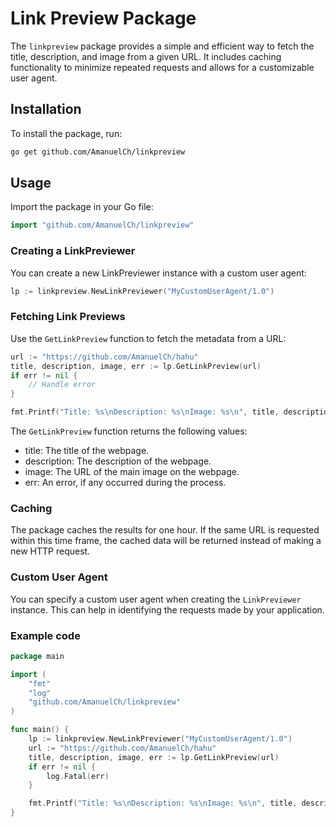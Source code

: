 # Link Preview Package

The `linkpreview` package provides a simple and efficient way to fetch the title, description, and image from a given URL. It includes caching functionality to minimize repeated requests and allows for a customizable user agent.

## Installation

To install the package, run:

```bash
go get github.com/AmanuelCh/linkpreview
```

## Usage

Import the package in your Go file:

```go
import "github.com/AmanuelCh/linkpreview"
```

### Creating a LinkPreviewer

You can create a new LinkPreviewer instance with a custom user agent:

```go
lp := linkpreview.NewLinkPreviewer("MyCustomUserAgent/1.0")
```

### Fetching Link Previews

Use the `GetLinkPreview` function to fetch the metadata from a URL:

```go
url := "https://github.com/AmanuelCh/hahu"
title, description, image, err := lp.GetLinkPreview(url)
if err != nil {
    // Handle error
}

fmt.Printf("Title: %s\nDescription: %s\nImage: %s\n", title, description, image)
```

The `GetLinkPreview` function returns the following values:

- title: The title of the webpage.
- description: The description of the webpage.
- image: The URL of the main image on the webpage.
- err: An error, if any occurred during the process.

### Caching

The package caches the results for one hour. If the same URL is requested within this time frame, the cached data will be returned instead of making a new HTTP request.

### Custom User Agent

You can specify a custom user agent when creating the `LinkPreviewer` instance. This can help in identifying the requests made by your application.

### Example code

```go
package main

import (
    "fmt"
    "log"
    "github.com/AmanuelCh/linkpreview"
)

func main() {
    lp := linkpreview.NewLinkPreviewer("MyCustomUserAgent/1.0")
    url := "https://github.com/AmanuelCh/hahu"
    title, description, image, err := lp.GetLinkPreview(url)
    if err != nil {
        log.Fatal(err)
    }

    fmt.Printf("Title: %s\nDescription: %s\nImage: %s\n", title, description, image)
}

```